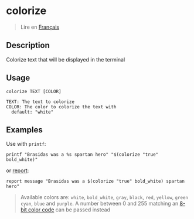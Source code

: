 # colorize

> Lire en [Français](/docs/fr/helpers/colorize.md)

## Description

Colorize text that will be displayed in the terminal

## Usage

```text
colorize TEXT [COLOR]

TEXT: The text to colorize
COLOR: The color to colorize the text with
  default: "white"
```

## Examples

Use with `printf`:

```shell
printf "Brasidas was a %s spartan hero" "$(colorize "true" bold_white)"
```

or [report](/docs/en/report.md):

```shell
report message "Brasidas was a $(colorize "true" bold_white) spartan hero"
```

> Available colors are: `white`, `bold_white`, `gray`, `black`, `red`, `yellow`, `green` `cyan`,
> `blue` and `purple`. A number between 0 and 255 matching an
> [8-bit color code](https://jonasjacek.github.io/colors/) can be passed instead
